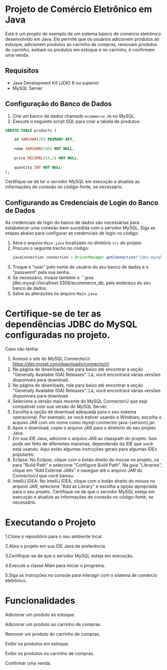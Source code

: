 
# Projeto de Comércio Eletrônico em Java

Este é um projeto de exemplo de um sistema básico de comércio eletrônico desenvolvido em Java. Ele permite que os usuários adicionem produtos ao estoque, adicionem produtos ao carrinho de compras, removam produtos do carrinho, exibam os produtos em estoque e no carrinho, e confirmem uma venda.

## Requisitos
- Java Development Kit (JDK) 8 ou superior
- MySQL Server

## Configuração do Banco de Dados

1. Crie um banco de dados chamado `ecommerce_db` no MySQL.
2. Execute o seguinte script SQL para criar a tabela de produtos:
```sql
CREATE TABLE products (

    id VARCHAR(20) PRIMARY KEY,
    
    name VARCHAR(100) NOT NULL,
    
    price DECIMAL(10,2) NOT NULL,
    
    quantity INT NOT NULL
);
```
Certifique-se de ter o servidor MySQL em execução e atualize as informações de conexão no código-fonte, se necessário.

## Configurando as Credenciais de Login do Banco de Dados
As credenciais de login do banco de dados são necessárias para estabelecer uma conexão bem-sucedida com o servidor MySQL. Siga as etapas abaixo para configurar as credenciais de login no código:
1. Abra o arquivo `Main.java` localizado no diretório `src` do projeto.
2. Procure o seguinte trecho no código:
   ```java
   javaConnection connection = DriverManager.getConnection("jdbc:mysql://localhost:3306/ecommerce_db", "user", "password");
4. Troque o "user" pelo nome de usuário do seu banco de dados e o "password" pela sua senha.
5. Se necessário, troque também o ```java jdbc:mysql://localhost:3306/ecommerce_db, pelo endereço do seu banco de dados.
6. Salve as alterações no arquivo `Main.java`.

# Certifique-se de ter as dependências JDBC do MySQL configuradas no projeto.
Caso não tenha: 
 1. Acesse o site do MySQL Connector/J: https://dev.mysql.com/downloads/connector/j/
 2. Na página de downloads, role para baixo até encontrar a seção "Generally Available (GA) Releases". Lá, você encontrará várias versões disponíveis para download.
 3. Na página de downloads, role para baixo até encontrar a seção "Generally Available (GA) Releases". Lá, você encontrará várias versões disponíveis para download.
 4. Selecione a versão mais recente do MySQL Connector/J que seja compatível com sua versão do MySQL Server.
 5. Escolha a opção de download adequada para o seu sistema operacional. Por exemplo, se você estiver usando o Windows, escolha o arquivo JAR com um nome como mysql-connector-java-{version}.jar.
 6. Após o download, copie o arquivo JAR para o diretório do seu projeto Java.
 7. Em sua IDE Java, adicione o arquivo JAR ao classpath do projeto. Isso pode ser feito de diferentes maneiras, dependendo da IDE que você está usando. Aqui estão algumas instruções gerais para algumas IDEs populares:
 8. Eclipse: No Eclipse, clique com o botão direito do mouse no projeto, vá para "Build Path" e selecione "Configure Build Path". Na guia "Libraries", clique em "Add External JARs" e navegue até o arquivo JAR do Connector/J que você baixou.
 9. IntelliJ IDEA: No IntelliJ IDEA, clique com o botão direito do mouse no arquivo JAR, selecione "Add as Library" e escolha a opção apropriada para o seu projeto.
  Certifique-se de que o servidor MySQL esteja em execução e atualize as informações de conexão no código-fonte, se necessário.


# Executando o Projeto
1.Clone o repositório para o seu ambiente local.

2.Abra o projeto em sua IDE Java de preferência.

3.Certifique-se de que o servidor MySQL esteja em execução.

4.Execute a classe Main para iniciar o programa.

5.Siga as instruções no console para interagir com o sistema de comércio eletrônico.

# Funcionalidades
Adicionar um produto ao estoque.

Adicionar um produto ao carrinho de compras.

Remover um produto do carrinho de compras.

Exibir os produtos em estoque.

Exibir os produtos no carrinho de compras.

Confirmar uma venda.
